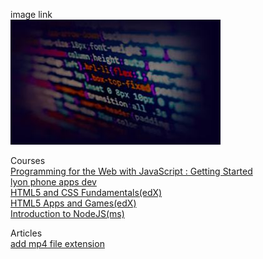 image link<br>
![img](./img/asset-v1_PennX+SD4x+2T2017+type@thumbnail+block@course_image-375x200.jpg)

Courses<br>
[Programming for the Web with JavaScript : Getting Started](./penn-web-md/index.md)<br>
[lyon phone apps dev](./lyon/index.md)<br>
[HTML5 and CSS Fundamentals(edX)](./html5css/index.md)<br>
[HTML5 Apps and Games(edX)](./html5games/index.md)<br>
[Introduction to NodeJS(ms)](./ms-nodejs/index.md)<br>

Articles<br>
[add mp4 file extension](./add_file_extensions.md)<br>

